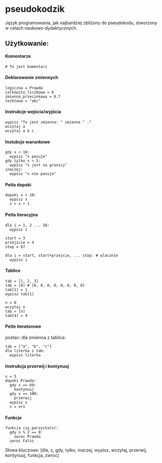 # pseudokodzik
Język programowania, jak najbardziej zbliżony do pseudokodu, stworzony w celach naukowo-dydaktycznych.

## Użytkowanie:

#### Komentarze
```
# To jest komentarz
```

#### Deklarowanie zmiennych
```
logiczna = Prawda
calkowito_liczbowa = 8
zmienno_przecinkowa = 8.7
tesktowa = "abc"
```

#### Instrukcje wejścia/wyjścia
```
wypisz "To jest zmienna: " zmienna " ."
wczytaj a
wczytaj a b c
```

#### Instukcje warunkowe
```
gdy x < 10:
  wypisz "x pasuje"
gdy tylko x < 5:
  wypisz "x jest na granicy"
inaczej:
  wypisz "x nie pasuje"
```

#### Petla dopoki
```
dopoki x < 10:
  wypisz x
  x = x + 1
```

#### Petla iteracyjna
```
dla i = 1, 2 ... 10:
  wypisz i

start = 3
przejscie = 4
stop = 67

dla i = start, start+przejcie, ... stop: # wlacznie
  wypisz i
```

#### Tablice
```
tab = [1, 2, 3]
tab = [8] # [0, 0, 0, 0, 0, 0, 0, 0]
tab[1] = 1
wypisz tab[1]

n = 0
wczytaj n
tab = [n]
tab[4] = 4
```

#### Petle iteratorowe
postac: 
dla zmienna z tablica:
```
tab = ["a", "b", "c"]
dla literka z tab:
  wypisz literka
```

#### Instrukcja przerwij i kontynuuj
```
x = 5
dopoki Prawda:
  gdy x == 69:
    kontynuuj
  gdy x == 100:
    przerwij
  wypisz x
  x = x+1
```

#### Funkcje
```
funkcja czy_parzysta(n):
  gdy n % 2 == 0:
    zwroc Prawda
  zwroc Falsz
```

Słowa kluczowe:
[dla, z, gdy, tylko, inaczej, wypisz, wczytaj, przerwij, kontynuuj, funkcja, zwroc]
